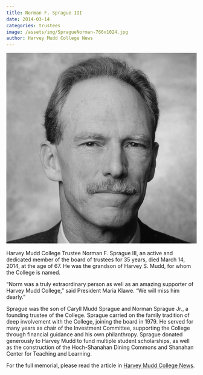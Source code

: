 ```yaml
---
title: Norman F. Sprague III
date: 2014-03-14
categories: trustees
image: /assets/img/SpragueNorman-766x1024.jpg
author: Harvey Mudd College News
---
```

![Norman F. Sprague III](/assets/img/SpragueNorman-766x1024.jpg)

Harvey Mudd College Trustee Norman F. Sprague III, an active and dedicated member of the board of trustees for 35 years, died March 14, 2014, at the age of 67. He was the grandson of Harvey S. Mudd, for whom the College is named.

“Norm was a truly extraordinary person as well as an amazing supporter of Harvey Mudd College,” said President Maria Klawe. “We will miss him dearly.”

Sprague was the son of Caryll Mudd Sprague and Norman Sprague Jr., a founding trustee of the College. Sprague carried on the family tradition of deep involvement with the College, joining the board in 1979. He served for many years as chair of the Investment Committee, supporting the College through financial guidance and his own philanthropy. Sprague donated generously to Harvey Mudd to fund multiple student scholarships, as well as the construction of the Hoch-Shanahan Dining Commons and Shanahan Center for Teaching and Learning.

For the full memorial, please read the article in [Harvey Mudd College News](https://www.hmc.edu/about-hmc/2014/03/25/longtime-trustee-norman-f-sprague-iii-dies/).
